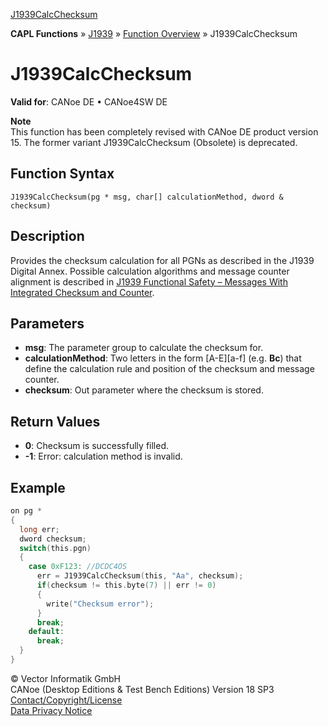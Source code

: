 [J1939CalcChecksum](../../../../../CANoeDEFamily.htm#Topics/CAPLFunctions/J1939/Functions/CAPLfunctionJ1939CalcChecksum.md)

**CAPL Functions** » [J1939](../CAPLfunctionsJ1939StartPage.md) » [Function Overview](../CAPLfunctionsJ1939Overview.md) » J1939CalcChecksum

# J1939CalcChecksum

**Valid for**: CANoe DE • CANoe4SW DE

**Note**  
This function has been completely revised with CANoe DE product version 15. The former variant J1939CalcChecksum (Obsolete) is deprecated.

## Function Syntax

```
J1939CalcChecksum(pg * msg, char[] calculationMethod, dword & checksum)
```

## Description

Provides the checksum calculation for all PGNs as described in the J1939 Digital Annex. Possible calculation algorithms and message counter alignment is described in [J1939 Functional Safety – Messages With Integrated Checksum and Counter](../../../CANoeCANalyzer/J1939/j1939basics/j1939CrcAndCounter.md).

## Parameters

- **msg**: The parameter group to calculate the checksum for.
- **calculationMethod**: Two letters in the form [A-E][a-f] (e.g. **Bc**) that define the calculation rule and position of the checksum and message counter.
- **checksum**: Out parameter where the checksum is stored.

## Return Values

- **0**: Checksum is successfully filled.
- **-1**: Error: calculation method is invalid.

## Example

```c
on pg *
{
  long err;
  dword checksum;
  switch(this.pgn)
  {
    case 0xF123: //DCDC4OS
      err = J1939CalcChecksum(this, "Aa", checksum);
      if(checksum != this.byte(7) || err != 0)
      {
        write("Checksum error");
      }
      break;
    default:
      break;
  }
}
```

© Vector Informatik GmbH  
CANoe (Desktop Editions & Test Bench Editions) Version 18 SP3  
[Contact/Copyright/License](../../../Shared/ContactCopyrightLicense.md)  
[Data Privacy Notice](https://www.vector.com/int/en/company/get-info/privacy-policy/)